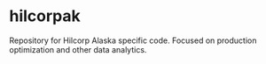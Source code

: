 # hilcorpak
Repository for Hilcorp Alaska specific code. Focused on production optimization and other data analytics.
